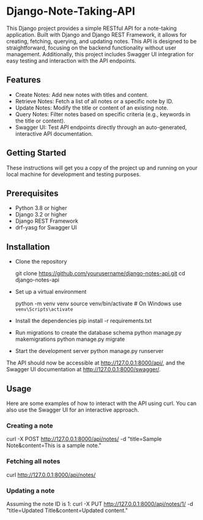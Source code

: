 # Django-Note-Taking-API

This Django project provides a simple RESTful API for a note-taking application. Built with Django and Django REST Framework, it allows for creating, fetching, querying, and updating notes. This API is designed to be straightforward, focusing on the backend functionality without user management. Additionally, this project includes Swagger UI integration for easy testing and interaction with the API endpoints.

## Features
- Create Notes: Add new notes with titles and content.
- Retrieve Notes: Fetch a list of all notes or a specific note by ID.
- Update Notes: Modify the title or content of an existing note.
- Query Notes: Filter notes based on specific criteria (e.g., keywords in the title or content).
- Swagger UI: Test API endpoints directly through an auto-generated, interactive API documentation.

## Getting Started
These instructions will get you a copy of the project up and running on your local machine for development and testing purposes.

## Prerequisites
- Python 3.8 or higher
- Django 3.2 or higher
- Django REST Framework
- drf-yasg for Swagger UI

## Installation
- Clone the repository

    git clone https://github.com/yourusername/django-notes-api.git
    cd django-notes-api
- Set up a virtual environment

    python -m venv venv
    source venv/bin/activate  # On Windows use `venv\Scripts\activate`
- Install the dependencies
    pip install -r requirements.txt
- Run migrations to create the database schema
    python manage.py makemigrations
    python manage.py migrate
- Start the development server
    python manage.py runserver
  
The API should now be accessible at http://127.0.0.1:8000/api/, and the Swagger UI documentation at http://127.0.0.1:8000/swagger/.

## Usage
Here are some examples of how to interact with the API using curl. You can also use the Swagger UI for an interactive approach.

### Creating a note
  curl -X POST http://127.0.0.1:8000/api/notes/ -d "title=Sample Note&content=This is a sample note."

### Fetching all notes
  curl http://127.0.0.1:8000/api/notes/
### Updating a note
  Assuming the note ID is 1:
    curl -X PUT http://127.0.0.1:8000/api/notes/1/ -d "title=Updated Title&content=Updated content."
